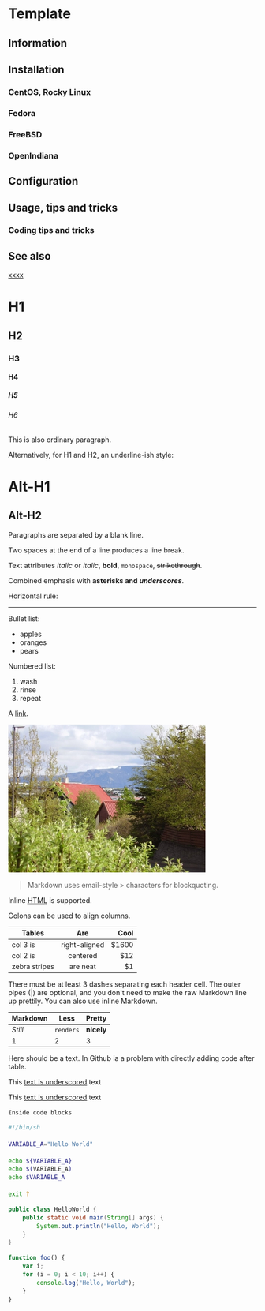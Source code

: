 # Template

## Information

## Installation

### CentOS, Rocky Linux

### Fedora

### FreeBSD

### OpenIndiana

## Configuration

## Usage, tips and tricks

### Coding tips and tricks

## See also

[xxxx](http://yyyyy)

# H1

## H2

### H3

#### H4

##### H5

###### H6

This is also ordinary paragraph.

Alternatively, for H1 and H2, an underline-ish style:

Alt-H1
======

Alt-H2
------

Paragraphs are separated
by a blank line.

Two spaces at the end of a line
produces a line break.

Text attributes _italic_ or *italic*,
**bold**, `monospace`, ~~strikethrough~~.

Combined emphasis with **asterisks and _underscores_**.

Horizontal rule:

---

Bullet list:

* apples
* oranges
* pears

Numbered list:

1. wash
2. rinse
3. repeat

A [link](http://example.com).

![Image](../resources/images/island.jpg)

> Markdown uses email-style > characters for blockquoting.

Inline <abbr title="Hypertext Markup Language">HTML</abbr> is supported.

Colons can be used to align columns.

| Tables        |      Are      |  Cool |
|---------------|:-------------:|------:|
| col 3 is      | right-aligned | $1600 |
| col 2 is      |   centered    |   $12 |
| zebra stripes |   are neat    |    $1 |

There must be at least 3 dashes separating each header cell.
The outer pipes (|) are optional, and you don't need to make the
raw Markdown line up prettily. You can also use inline Markdown.

Markdown | Less      | Pretty
----------|-----------|------------
*Still*  | `renders` | **nicely**
1        | 2         | 3

Here should be a text. In Github ia a problem with directly adding code after table.

This <u>text is underscored</u> text

This <span style="text-decoration: underline">text is underscored</span> text

```
Inside code blocks
```

```sh
#!/bin/sh

VARIABLE_A="Hello World"

echo ${VARIABLE_A}
echo $(VARIABLE_A)
echo $VARIABLE_A

exit ?
```

```java
public class HelloWorld {
    public static void main(String[] args) {
        System.out.println("Hello, World");
    }
}
```

```javascript
function foo() {
    var i;
    for (i = 0; i < 10; i++) {
        console.log("Hello, World");
    }
}
```
